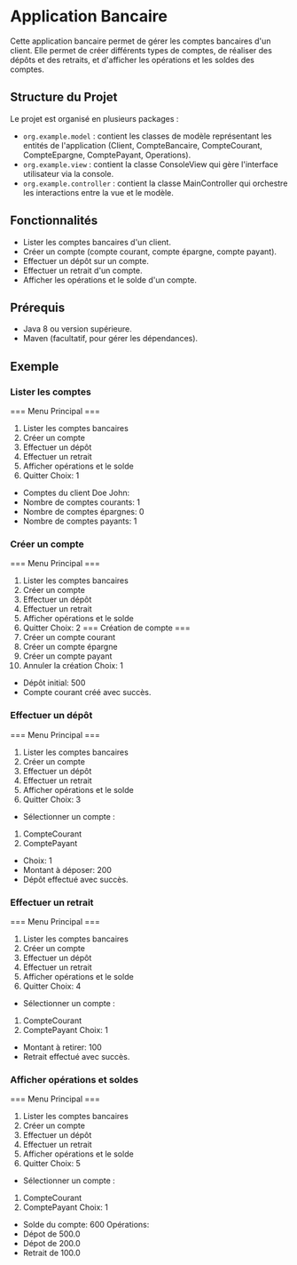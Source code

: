 # Application Bancaire

Cette application bancaire permet de gérer les comptes bancaires d'un client. Elle permet de créer différents types de comptes, de réaliser des dépôts et des retraits, et d'afficher les opérations et les soldes des comptes.

## Structure du Projet

Le projet est organisé en plusieurs packages :

- `org.example.model` : contient les classes de modèle représentant les entités de l'application (Client, CompteBancaire, CompteCourant, CompteEpargne, ComptePayant, Operations).
- `org.example.view` : contient la classe ConsoleView qui gère l'interface utilisateur via la console.
- `org.example.controller` : contient la classe MainController qui orchestre les interactions entre la vue et le modèle.

## Fonctionnalités

- Lister les comptes bancaires d'un client.
- Créer un compte (compte courant, compte épargne, compte payant).
- Effectuer un dépôt sur un compte.
- Effectuer un retrait d'un compte.
- Afficher les opérations et le solde d'un compte.

## Prérequis

- Java 8 ou version supérieure.
- Maven (facultatif, pour gérer les dépendances).

## Exemple

### Lister les comptes

=== Menu Principal ===
1. Lister les comptes bancaires
2. Créer un compte
3. Effectuer un dépôt
4. Effectuer un retrait
5. Afficher opérations et le solde
6. Quitter
Choix: 1
- Comptes du client Doe John:
- Nombre de comptes courants: 1
- Nombre de comptes épargnes: 0
- Nombre de comptes payants: 1

### Créer un compte

=== Menu Principal ===
1. Lister les comptes bancaires
2. Créer un compte
3. Effectuer un dépôt
4. Effectuer un retrait
5. Afficher opérations et le solde
6. Quitter
Choix: 2
=== Création de compte ===
1. Créer un compte courant
2. Créer un compte épargne
3. Créer un compte payant
0. Annuler la création
Choix: 1
- Dépôt initial: 500
- Compte courant créé avec succès.


### Effectuer un dépôt 

=== Menu Principal ===
1. Lister les comptes bancaires
2. Créer un compte
3. Effectuer un dépôt
4. Effectuer un retrait
5. Afficher opérations et le solde
6. Quitter
Choix: 3
- Sélectionner un compte :
1. CompteCourant
2. ComptePayant
- Choix: 1
- Montant à déposer: 200
- Dépôt effectué avec succès.


### Effectuer un retrait 

=== Menu Principal ===
1. Lister les comptes bancaires
2. Créer un compte
3. Effectuer un dépôt
4. Effectuer un retrait
5. Afficher opérations et le solde
6. Quitter
Choix: 4
- Sélectionner un compte :
1. CompteCourant
2. ComptePayant
Choix: 1
- Montant à retirer: 100
- Retrait effectué avec succès.

### Afficher opérations et soldes 

=== Menu Principal ===
1. Lister les comptes bancaires
2. Créer un compte
3. Effectuer un dépôt
4. Effectuer un retrait
5. Afficher opérations et le solde
6. Quitter
Choix: 5
- Sélectionner un compte :
1. CompteCourant
2. ComptePayant
Choix: 1
- Solde du compte: 600
Opérations:
- Dépot de 500.0
- Dépot de 200.0
- Retrait de 100.0



